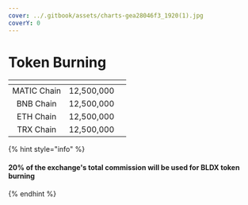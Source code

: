 ```yaml
---
cover: ../.gitbook/assets/charts-gea28046f3_1920(1).jpg
coverY: 0
---
```


# Token Burning

<table data-card-size="large" data-column-title-hidden data-view="cards"><thead><tr><th align="center"></th><th align="center"></th><th data-hidden></th></tr></thead><tbody><tr><td align="center">MATIC Chain</td><td align="center">12,500,000</td><td></td></tr><tr><td align="center">BNB Chain</td><td align="center">12,500,000</td><td></td></tr><tr><td align="center">ETH Chain</td><td align="center">12,500,000</td><td></td></tr><tr><td align="center">TRX Chain</td><td align="center">12,500,000</td><td></td></tr></tbody></table>

{% hint style="info" %}
#### 20% of the exchange's total commission will be used for BLDX token burning
{% endhint %}
